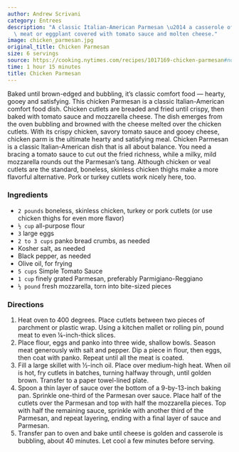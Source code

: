```yaml
---
author: Andrew Scrivani
category: Entrees
description: "A classic Italian-American Parmesan \u2014 a casserole of fried, breaded\
  \ meat or eggplant covered with tomato sauce and molten cheese."
image: chicken_parmesan.jpg
original_title: Chicken Parmesan
size: 6 servings
source: https://cooking.nytimes.com/recipes/1017169-chicken-parmesan#notes_section
time: 1 hour 15 minutes
title: Chicken Parmesan
---
```


Baked until brown-edged and bubbling, it’s classic comfort food — hearty, gooey and satisfying. This chicken Parmesan is a classic Italian-American comfort food dish. Chicken cutlets are breaded and fried until crispy, then baked with tomato sauce and mozzarella cheese. The dish emerges from the oven bubbling and browned with the cheese melted over the chicken cutlets. With its crispy chicken, savory tomato sauce and gooey cheese, chicken parm is the ultimate hearty and satisfying meal. Chicken Parmesan is a classic Italian-American dish that is all about balance. You need a bracing a tomato sauce to cut out the fried richness, while a milky, mild mozzarella rounds out the Parmesan’s tang. Although chicken or veal cutlets are the standard, boneless, skinless chicken thighs make a more flavorful alternative. Pork or turkey cutlets work nicely here, too.

### Ingredients

* `2 pounds` boneless, skinless chicken, turkey or pork cutlets (or use chicken thighs for even more flavor)
* `½ cup` all-purpose flour
* `3` large eggs
* `2 to 3 cups` panko bread crumbs, as needed
* Kosher salt, as needed
* Black pepper, as needed
* Olive oil, for frying
* `5 cups` Simple Tomato Sauce
* `1 cup` finely grated Parmesan, preferably Parmigiano-Reggiano
* `½ pound` fresh mozzarella, torn into bite-sized pieces

### Directions

1. Heat oven to 400 degrees. Place cutlets between two pieces of parchment or plastic wrap. Using a kitchen mallet or rolling pin, pound meat to even ¼-inch-thick slices.
2. Place flour, eggs and panko into three wide, shallow bowls. Season meat generously with salt and pepper. Dip a piece in flour, then eggs, then coat with panko. Repeat until all the meat is coated.
3. Fill a large skillet with ½-inch oil. Place over medium-high heat. When oil is hot, fry cutlets in batches, turning halfway through, until golden brown. Transfer to a paper towel-lined plate.
4. Spoon a thin layer of sauce over the bottom of a 9-by-13-inch baking pan. Sprinkle one-third of the Parmesan over sauce. Place half of the cutlets over the Parmesan and top with half the mozzarella pieces. Top with half the remaining sauce, sprinkle with another third of the Parmesan, and repeat layering, ending with a final layer of sauce and Parmesan.
5. Transfer pan to oven and bake until cheese is golden and casserole is bubbling, about 40 minutes. Let cool a few minutes before serving.